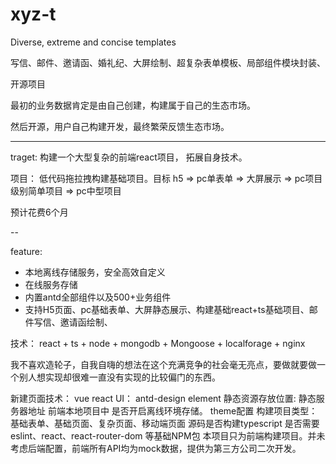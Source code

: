 # xyz-t
Diverse, extreme and concise templates

写信、邮件、邀请函、婚礼纪、大屏绘制、超复杂表单模板、局部组件模块封装、


开源项目

最初的业务数据肯定是由自己创建，构建属于自己的生态市场。

然后开源，用户自己构建开发，最终繁荣反馈生态市场。

---

traget: 构建一个大型复杂的前端react项目， 拓展自身技术。

项目： 低代码拖拉拽构建基础项目。目标 h5 => pc单表单 => 大屏展示 => pc项目级别简单项目 => pc中型项目

预计花费6个月

--

feature:

- 本地离线存储服务，安全高效自定义
- 在线服务存储
- 内置antd全部组件以及500+业务组件
- 支持H5页面、pc基础表单、大屏静态展示、构建基础react+ts基础项目、邮件写信、邀请函绘制、

技术： react + ts + node + mongodb + Mongoose + localforage + nginx


我不喜欢造轮子，自我自嗨的想法在这个充满竞争的社会毫无亮点，要做就要做一个别人想实现却很难一直没有实现的比较偏门的东西。


新建页面技术： vue react 
UI： antd-design  element
静态资源存放位置: 静态服务器地址 前端本地项目中
是否开启离线环境存储。
theme配置
构建项目类型：基础表单、基础页面、复杂页面、移动端页面
源码是否构建typescript
是否需要eslint、react、react-router-dom 等基础NPM包
本项目只为前端构建项目。并未考虑后端配置，前端所有API均为mock数据，提供为第三方公司二次开发。



